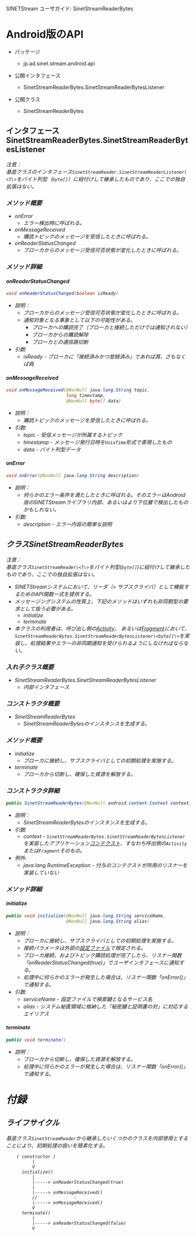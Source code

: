 <!--
Copyright (C) 2020 National Institute of Informatics

Licensed to the Apache Software Foundation (ASF) under one
or more contributor license agreements.  See the NOTICE file
distributed with this work for additional information
regarding copyright ownership.  The ASF licenses this file
to you under the Apache License, Version 2.0 (the
"License"); you may not use this file except in compliance
with the License.  You may obtain a copy of the License at

  http://www.apache.org/licenses/LICENSE-2.0

Unless required by applicable law or agreed to in writing,
software distributed under the License is distributed on an
"AS IS" BASIS, WITHOUT WARRANTIES OR CONDITIONS OF ANY
KIND, either express or implied.  See the License for the
specific language governing permissions and limitations
under the License.
-->

<!-- NOTYET
[English](sinetstream_reader_bytes.en.md)
-->

SINETStream ユーザガイド: SinetStreamReaderBytes

# Android版のAPI

* パッケージ
    * jp.ad.sinet.stream.android.api

* 公開インタフェース
    * SinetStreamReaderBytes.SinetStreamReaderBytesListener

* 公開クラス
    * SinetStreamReaderBytes


## インタフェース SinetStreamReaderBytes.SinetStreamReaderBytesListener

<em>注意：<em><br>
基底クラスのインタフェース`SinetStreamReader.SinetStreamReaderListener\<T\>`をバイト列型（`byte[]`）に紐付けして継承したものであり、ここでの独自拡張はない。


### メソッド概要
* onError
    * エラー検出時に呼ばれる。
* onMessageReceived
    * 購読トピックのメッセージを受信したときに呼ばれる。
* onReaderStatusChanged
    * ブローカからのメッセージ受信可否状態が変化したときに呼ばれる。


### メソッド詳細
#### onReaderStatusChanged

```java
void onReaderStatusChanged(boolean isReady)
```

* 説明：
    * ブローカからのメッセージ受信可否状態が変化したときに呼ばれる。
    * 通知対象となる事象として以下の可能性がある。
        * ブローカへの購読完了（ブローカと接続しただけでは通知されない）
        * ブローカからの購読解除
        * ブローカとの通信路切断
* 引数:
    * isReady - ブローカに「接続済みかつ登録済み」であれば真、さもなくば偽


#### onMessageReceived

```java
void onMessageReceived(@NonNull java.lang.String topic,
                       long timestamp,
                       @NonNull byte[] data)
```

* 説明：
    * 購読トピックのメッセージを受信したときに呼ばれる。
* 引数:
    * topic - 受信メッセージが所属するトピック
    * timestamp - メッセージ発行日時を`UnixTime`形式で表現したもの
    * data - バイト列型データ


#### onError

```java
void onError(@NonNull java.lang.String description)
```

* 説明：
    * 何らかのエラー条件を満たしたときに呼ばれる。そのエラーはAndroid版のSINETStreamライブラリ内部、あるいはより下位層で検出したものかもしれない。
* 引数:
    * description - エラー内容の簡単な説明


## クラスSinetStreamReaderBytes

<em>注意：<em><br>
基底クラス`SinetStreamReader\<T\>`をバイト列型(`byte[]`)に紐付けして継承したものであり、ここでの独自拡張はない。


* SINETStreamシステムにおいて、リーダ（= サブスクライバ）として機能するためのAPI関数一式を提供する。
* メッセージングシステムの性質上、下記のメソッドはいずれも非同期型の要求として扱う必要がある。
    * initialize
    * terminate
* 本クラスの利用者は、呼び出し側の[Activity](https://developer.android.com/guide/components/activities/intro-activities)、
あるいは[Fragment](https://developer.android.com/guide/components/fragments)において、
`SinetStreamReaderBytes.SinetStreamReaderBytesListener\<byte[]\>`を実装し、処理結果やエラーの非同期通知を受けられるようにしなければならない。


### 入れ子クラス概要
* SinetStreamReaderBytes.SinetStreamReaderBytesListener
    * 内部インタフェース


### コンストラクタ概要
* SinetStreamReaderBytes
    * SinetStreamReaderBytesのインスタンスを生成する。


### メソッド概要
* initialize
    * ブローカに接続し、サブスクライバとしての初期処理を実施する。
* terminate
    * ブローカから切断し、確保した資源を解放する。


### コンストラクタ詳細

```java
public SinetStreamReaderBytes(@NonNull android.content.Context context)
```

* 説明：
    * SinetStreamReaderBytesのインスタンスを生成する。
* 引数:
    * context - `SinetStreamReaderBytes.SinetStreamReaderBytesListener`を実装したアプリケーション[コンテクスト](https://developer.android.com/reference/android/content/Context)、すなわち呼出側の`Activity`または`Fragment`そのもの。
* 例外:
    * java.lang.RuntimeException - 付与のコンテクストが所用のリスナーを実装していない


### メソッド詳細
#### initialize

```java
public void initialize(@NonNull java.lang.String serviceName,
                       @NonNull java.lang.String alias)
```

* 説明：
    * ブローカに接続し、サブスクライバとしての初期処理を実施する。
    * 接続パラメータは外部の[設定ファイル](config.md)で規定される。
    * ブローカ接続、およびトピック購読処理が完了したら、リスナー関数「onReaderStatusChanged(true)」でユーザインタフェースに通知する。
    * 処理中に何らかのエラーが発生した場合は、リスナー関数「onError()」で通知する。
* 引数:
    * serviceName - 設定ファイルで検索鍵となるサービス名
    * alias - システム秘匿領域に格納した「秘密鍵と証明書の対」に対応するエイリアス

#### terminate

```java
public void terminate()
```

* 説明：
    * ブローカから切断し、確保した資源を解放する。
    * 処理中に何らかのエラーが発生した場合は、リスナー関数「onError()」で通知する。


# 付録
## ライフサイクル

基底クラス`SinetStreamReader`から継承したいくつかのクラスを内部使用とすることにより、初期処理の扱いを簡素化する。

```
    ( constructor )
          |
          V
      initialize()
          |
          |-----> onReaderStatusChanged(true)
          |
          |-----> onMessageReceived()
          //              :
          |-----> onMessageReceived()
          V
      terminate()
          |
          |-----> onReaderStatusChanged(false)
          V
```

